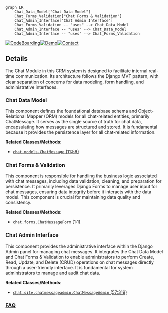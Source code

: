 ```mermaid
graph LR
    Chat_Data_Model["Chat Data Model"]
    Chat_Forms_Validation["Chat Forms & Validation"]
    Chat_Admin_Interface["Chat Admin Interface"]
    Chat_Forms_Validation -- "uses" --> Chat_Data_Model
    Chat_Admin_Interface -- "uses" --> Chat_Data_Model
    Chat_Admin_Interface -- "uses" --> Chat_Forms_Validation
```

[![CodeBoarding](https://img.shields.io/badge/Generated%20by-CodeBoarding-9cf?style=flat-square)](https://github.com/CodeBoarding/GeneratedOnBoardings)[![Demo](https://img.shields.io/badge/Try%20our-Demo-blue?style=flat-square)](https://www.codeboarding.org/demo)[![Contact](https://img.shields.io/badge/Contact%20us%20-%20contact@codeboarding.org-lightgrey?style=flat-square)](mailto:contact@codeboarding.org)

## Details

The Chat Module in this CRM system is designed to facilitate internal real-time communication. Its architecture follows the Django MVT pattern, with clear separation of concerns for data modeling, form handling, and administrative interfaces.

### Chat Data Model
This component defines the foundational database schema and Object-Relational Mapper (ORM) models for all chat-related entities, primarily ChatMessage. It serves as the single source of truth for chat data, encapsulating how messages are structured and stored. It is fundamental because it provides the persistence layer for all chat-related information.


**Related Classes/Methods**:

- <a href="https://github.com/DjangoCRM/django-crm/chat/models.py#L11-L59" target="_blank" rel="noopener noreferrer">`chat.models.ChatMessage` (11:59)</a>


### Chat Forms & Validation
This component is responsible for handling the business logic associated with chat messages, including data validation, cleaning, and preparation for persistence. It primarily leverages Django Forms to manage user input for chat messages, ensuring data integrity before it interacts with the data model. This component is crucial for maintaining data quality and consistency.


**Related Classes/Methods**:

- `chat.forms.ChatMessageForm` (1:1)


### Chat Admin Interface
This component provides the administrative interface within the Django Admin panel for managing chat messages. It integrates the Chat Data Model and Chat Forms & Validation to enable administrators to perform Create, Read, Update, and Delete (CRUD) operations on chat messages directly through a user-friendly interface. It is fundamental for system administrators to manage and audit chat data.


**Related Classes/Methods**:

- <a href="https://github.com/DjangoCRM/django-crm/chat/site/chatmessageadmin.py#L57-L319" target="_blank" rel="noopener noreferrer">`chat.site.chatmessageadmin.ChatMessageAdmin` (57:319)</a>




### [FAQ](https://github.com/CodeBoarding/GeneratedOnBoardings/tree/main?tab=readme-ov-file#faq)